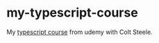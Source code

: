 # my-typescript-course

My [typescript course](https://www.udemy.com/course/learn-typescript/) from udemy with Colt Steele.
